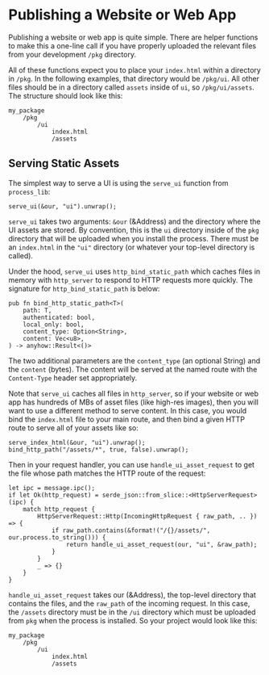 # Publishing a Website or Web App

Publishing a website or web app is quite simple.
There are helper functions to make this a one-line call if you have properly uploaded the relevant files from your development `/pkg` directory.

All of these functions expect you to place your `index.html` within a directory in `/pkg`.
In the following examples, that directory would be `/pkg/ui`.
All other files should be in a directory called `assets` inside of `ui`, so `/pkg/ui/assets`.
The structure should look like this:

```
my_package
    /pkg
        /ui
            index.html
            /assets
```

## Serving Static Assets

The simplest way to serve a UI is using the `serve_ui` function from `process_lib`:

```
serve_ui(&our, "ui").unwrap();
```

`serve_ui` takes two arguments: `&our` (&Address) and the directory where the UI assets are stored.
By convention, this is the `ui` directory inside of the `pkg` directory that will be uploaded when you install the process.
There must be an `index.html` in the `"ui"` directory (or whatever your top-level directory is called).

Under the hood, `serve_ui` uses `http_bind_static_path` which caches files in memory with `http_server` to respond to HTTP requests more quickly.
The signature for `http_bind_static_path` is below:

```
pub fn bind_http_static_path<T>(
    path: T,
    authenticated: bool,
    local_only: bool,
    content_type: Option<String>,
    content: Vec<u8>,
) -> anyhow::Result<()>
```

The two additional parameters are the `content_type` (an optional String) and the `content` (bytes).
The content will be served at the named route with the `Content-Type` header set appropriately.

Note that `serve_ui` caches all files in `http_server`, so if your website or web app has hundreds of MBs of asset files (like high-res images), then you will want to use a different method to serve content.
In this case, you would bind the `index.html` file to your main route, and then bind a given HTTP route to serve all of your assets like so:

```
serve_index_html(&our, "ui").unwrap();
bind_http_path("/assets/*", true, false).unwrap();
```

Then in your request handler, you can use `handle_ui_asset_request` to get the file whose path matches the HTTP route of the request:

```
let ipc = message.ipc();
if let Ok(http_request) = serde_json::from_slice::<HttpServerRequest>(ipc) {
    match http_request {
        HttpServerRequest::Http(IncomingHttpRequest { raw_path, .. }) => {
            if raw_path.contains(&format!("/{}/assets/", our.process.to_string())) {
                return handle_ui_asset_request(our, "ui", &raw_path);
            }
        }
        _ => {}
    }
}
```

`handle_ui_asset_request` takes our (&Address), the top-level directory that contains the files, and the `raw_path` of the incoming request.
In this case, the `/assets` directory must be in the `/ui` directory which must be uploaded from `pkg` when the process is installed.
So your project would look like this:

```
my_package
    /pkg
        /ui
            index.html
            /assets
```
